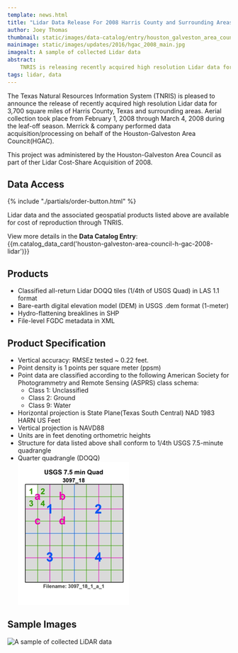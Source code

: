 ```yaml
---
template: news.html
title: "Lidar Data Release For 2008 Harris County and Surrounding Areas"
author: Joey Thomas
thumbnail: static/images/data-catalog/entry/houston_galveston_area_council_h_gac_2008_lidar_th.jpg
mainimage: static/images/updates/2016/hgac_2008_main.jpg
imagealt: A sample of collected Lidar data
abstract: 
    TNRIS is releasing recently acquired high resolution Lidar data for 3,700 square miles of Central East Texas data. 
tags: lidar, data
---
```


The Texas Natural Resources Information System (TNRIS) is pleased to announce the release of recently acquired high resolution Lidar data for 3,700 square miles of Harris County, Texas and surrounding areas. Aerial collection took place from February 1, 2008 through March 4, 2008 during the leaf-off season.  Merrick & company performed data acquisition/processing on behalf of the Houston-Galveston Area Councit(HGAC).

This project was administered by the Houston-Galveston Area Council as part of ther Lidar Cost-Share Acquisition of 2008.

## Data Access
<div class="media">
  <div class="media-left">
    {% include "./partials/order-button.html" %}
  </div>
  <div class="media-body">
    <p>Lidar data and the associated geospatial products listed above are available for cost of reproduction through TNRIS.</p>
  </div>
</div>

View more details in the **Data Catalog Entry**:
{{m.catalog_data_card('houston-galveston-area-council-h-gac-2008-lidar')}}

## Products

- Classified all-return Lidar DOQQ tiles (1/4th of USGS Quad) in LAS 1.1 format
- Bare-earth digital elevation model (DEM) in USGS .dem format (1-meter)
- Hydro-flattening  breaklines in SHP
- File-level FGDC metadata in XML

## Product Specification

- Vertical accuracy: RMSEz tested ~ 0.22 feet.
- Point density is 1 points per square meter (ppsm) 
- Point data are classified according to the following American Society for Photogrammetry and Remote Sensing (ASPRS) class schema:
	- Class 1: Unclassified
	- Class 2: Ground			
	- Class 9: Water
- Horizontal projection is State Plane(Texas South Central) NAD 1983 HARN US Feet
- Vertical projection is NAVD88 
- Units are in feet denoting orthometric heights
- Structure for data listed above shall conform to 1/4th USGS 7.5-minute quadrangle
- Quarter quadrangle (DOQQ)<br>
![A diagram of the DOQQ grid system](static/images/data/quad.png)

## Sample Images

<img src="{{m.link('static/images/data-catalog/entry/houston_galveston_area_council_h_gac_2008_lidar_detail.jpg')}}" alt="A sample of collected LiDAR data" class="img-responsive">
